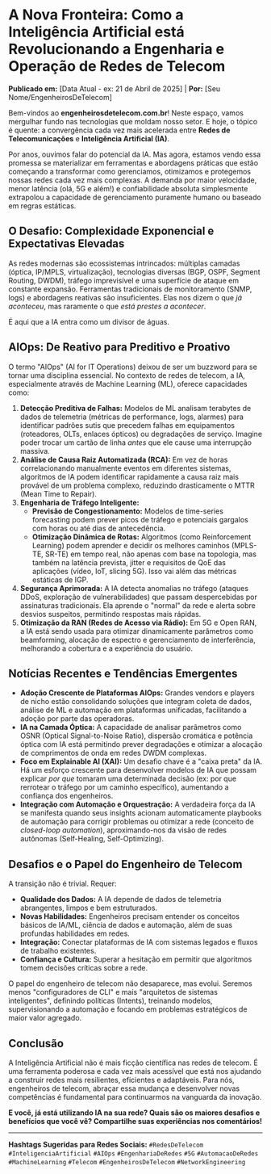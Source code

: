 # A Nova Fronteira: Como a Inteligência Artificial está Revolucionando a Engenharia e Operação de Redes de Telecom

**Publicado em:** [Data Atual - ex: 21 de Abril de 2025] | **Por:** [Seu Nome/EngenheirosDeTelecom]

Bem-vindos ao **engenheirosdetelecom.com.br**! Neste espaço, vamos mergulhar fundo nas tecnologias que moldam nosso setor. E hoje, o tópico é quente: a convergência cada vez mais acelerada entre **Redes de Telecomunicações** e **Inteligência Artificial (IA)**.

Por anos, ouvimos falar do potencial da IA. Mas agora, estamos vendo essa promessa se materializar em ferramentas e abordagens práticas que estão começando a transformar como gerenciamos, otimizamos e protegemos nossas redes cada vez mais complexas. A demanda por maior velocidade, menor latência (olá, 5G e além!) e confiabilidade absoluta simplesmente extrapolou a capacidade de gerenciamento puramente humano ou baseado em regras estáticas.

## O Desafio: Complexidade Exponencial e Expectativas Elevadas

As redes modernas são ecossistemas intrincados: múltiplas camadas (óptica, IP/MPLS, virtualização), tecnologias diversas (BGP, OSPF, Segment Routing, DWDM), tráfego imprevisível e uma superfície de ataque em constante expansão. Ferramentas tradicionais de monitoramento (SNMP, logs) e abordagens reativas são insuficientes. Elas nos dizem o que *já aconteceu*, mas raramente o que *está prestes a acontecer*.

É aqui que a IA entra como um divisor de águas.

## AIOps: De Reativo para Preditivo e Proativo

O termo "AIOps" (AI for IT Operations) deixou de ser um buzzword para se tornar uma disciplina essencial. No contexto de redes de telecom, a IA, especialmente através de Machine Learning (ML), oferece capacidades como:

1.  **Detecção Preditiva de Falhas:** Modelos de ML analisam terabytes de dados de telemetria (métricas de performance, logs, alarmes) para identificar padrões sutis que precedem falhas em equipamentos (roteadores, OLTs, enlaces ópticos) ou degradações de serviço. Imagine poder trocar um cartão de linha *antes* que ele cause uma interrupção massiva.
2.  **Análise de Causa Raiz Automatizada (RCA):** Em vez de horas correlacionando manualmente eventos em diferentes sistemas, algoritmos de IA podem identificar rapidamente a causa raiz mais provável de um problema complexo, reduzindo drasticamente o MTTR (Mean Time to Repair).
3.  **Engenharia de Tráfego Inteligente:**
    *   **Previsão de Congestionamento:** Modelos de time-series forecasting podem prever picos de tráfego e potenciais gargalos com horas ou até dias de antecedência.
    *   **Otimização Dinâmica de Rotas:** Algoritmos (como Reinforcement Learning) podem aprender e decidir os melhores caminhos (MPLS-TE, SR-TE) em tempo real, não apenas com base na topologia, mas também na latência prevista, jitter e requisitos de QoE das aplicações (vídeo, IoT, slicing 5G). Isso vai além das métricas estáticas de IGP.
4.  **Segurança Aprimorada:** A IA detecta anomalias no tráfego (ataques DDoS, exploração de vulnerabilidades) que passam despercebidas por assinaturas tradicionais. Ela aprende o "normal" da rede e alerta sobre desvios suspeitos, permitindo respostas mais rápidas.
5.  **Otimização da RAN (Redes de Acesso via Rádio):** Em 5G e Open RAN, a IA está sendo usada para otimizar dinamicamente parâmetros como beamforming, alocação de espectro e gerenciamento de interferência, melhorando a cobertura e a experiência do usuário.

## Notícias Recentes e Tendências Emergentes

*   **Adoção Crescente de Plataformas AIOps:** Grandes vendors e players de nicho estão consolidando soluções que integram coleta de dados, análise de ML e automação em plataformas unificadas, facilitando a adoção por parte das operadoras.
*   **IA na Camada Óptica:** A capacidade de analisar parâmetros como OSNR (Optical Signal-to-Noise Ratio), dispersão cromática e potência óptica com IA está permitindo prever degradações e otimizar a alocação de comprimentos de onda em redes DWDM complexas.
*   **Foco em Explainable AI (XAI):** Um desafio chave é a "caixa preta" da IA. Há um esforço crescente para desenvolver modelos de IA que possam explicar *por que* tomaram uma determinada decisão (ex: por que rerrotear o tráfego por um caminho específico), aumentando a confiança dos engenheiros.
*   **Integração com Automação e Orquestração:** A verdadeira força da IA se manifesta quando seus insights acionam automaticamente playbooks de automação para corrigir problemas ou otimizar a rede (conceito de *closed-loop automation*), aproximando-nos da visão de redes autônomas (Self-Healing, Self-Optimizing).

## Desafios e o Papel do Engenheiro de Telecom

A transição não é trivial. Requer:

*   **Qualidade dos Dados:** A IA depende de dados de telemetria abrangentes, limpos e bem estruturados.
*   **Novas Habilidades:** Engenheiros precisam entender os conceitos básicos de IA/ML, ciência de dados e automação, além de suas profundas habilidades em redes.
*   **Integração:** Conectar plataformas de IA com sistemas legados e fluxos de trabalho existentes.
*   **Confiança e Cultura:** Superar a hesitação em permitir que algoritmos tomem decisões críticas sobre a rede.

O papel do engenheiro de telecom não desaparece, mas evolui. Seremos menos "configuradores de CLI" e mais "arquitetos de sistemas inteligentes", definindo políticas (Intents), treinando modelos, supervisionando a automação e focando em problemas estratégicos de maior valor agregado.

## Conclusão

A Inteligência Artificial não é mais ficção científica nas redes de telecom. É uma ferramenta poderosa e cada vez mais acessível que está nos ajudando a construir redes mais resilientes, eficientes e adaptáveis. Para nós, engenheiros de telecom, abraçar essa mudança e desenvolver novas competências é fundamental para continuarmos na vanguarda da inovação.

**E você, já está utilizando IA na sua rede? Quais são os maiores desafios e benefícios que você vê? Compartilhe suas experiências nos comentários!**

---
**Hashtags Sugeridas para Redes Sociais:** `#RedesDeTelecom` `#InteligenciaArtificial` `#AIOps` `#EngenhariaDeRedes` `#5G` `#AutomacaoDeRedes` `#MachineLearning` `#Telecom` `#EngenheirosDeTelecom` `#NetworkEngineering`